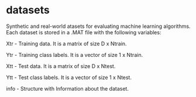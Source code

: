 # datasets
Synthetic and real-world atasets for evaluating machine learning algorithms. Each dataset is stored in a .MAT file with the following variables:

Xtr - Training data. It is a matrix of size D x Ntrain.

Ytr - Training class labels. It is a vector of size 1 x Ntrain.

Xtt - Test data. It is a matrix of size D x Ntest.

Ytt - Test class labels. It is a vector of size 1 x Ntest.

info - Structure with Information about the dataset.
